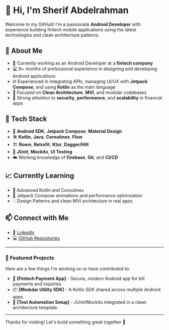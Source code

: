 # 👋 Hi, I'm Sherif Abdelrahman

Welcome to my GitHub! I'm a passionate **Android Developer** with experience building fintech mobile applications using the latest technologies and clean architecture patterns.

## 💼 About Me

- 🔧 Currently working as an Android Developer at a **fintech company**
- 💻 9+ months of professional experience in designing and developing Android applications
- 🌐 Experienced in integrating APIs, managing UI/UX with **Jetpack Compose**, and using **Kotlin** as the main language
- 📐 Focused on **Clean Architecture**, **MVI**, and modular codebases
- 🔐 Strong attention to **security**, **performance**, and **scalability** in financial apps

## 🧠 Tech Stack

- 📱 **Android SDK**, **Jetpack Compose**, **Material Design**
- 🛠️ **Kotlin**, **Java**, **Coroutines**, **Flow**
- 🏗️ **Room**, **Retrofit**, **Ktor**, **Dagger/Hilt**
- 🧪 **JUnit**, **Mockito**, **UI Testing**
- ☁️ Working knowledge of **Firebase**, **Git**, and **CI/CD**

## 📈 Currently Learning

- 🔄 Advanced Kotlin and Coroutines
- 🧱 Jetpack Compose animations and performance optimization
- 💡 Design Patterns and clean MVI architecture in real apps

## 📫 Connect with Me

- 🔗 [LinkedIn](https://www.linkedin.com/in/sherif-abdulrahman-843ba3199)
- 💻 [GitHub Repositories](https://github.com/sherifelkady70?tab=repositories)

---

### 📌 Featured Projects

Here are a few things I'm working on or have contributed to:

- 📲 **[Fintech Payment App]** - Secure, modern Android app for bill payments and inquiries.
- 📦 **[Modular Utility SDK]** - A Kotlin SDK shared across multiple Android apps.
- 🧪 **[Test Automation Setup]** - JUnit/Mockito integrated in a clean architecture template.

---

Thanks for visiting! Let's build something great together 🚀
